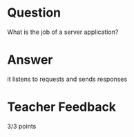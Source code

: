 # Question

What is the job of a server application?

# Answer

it listens to requests and sends responses

# Teacher Feedback

3/3 points
